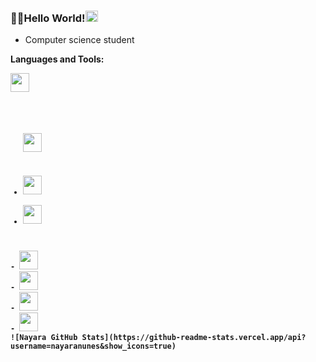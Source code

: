 ### 👋✨Hello World!<code><img height="18" width="20" src="https://joaocouto-espinho.com/img-places/globe-rotat.gif"></code>

- Computer science student 

<!--
**nayaranunes/nayaranunes** is a ✨ _special_ ✨ repository because its `README.md` (this file) appears on your GitHub profile.
-->

<p><strong>Languages and Tools:<p><strong>

<code><img height="30" src="https://cdn.iconscout.com/icon/free/png-256/java-23-225999.png"> 
<ul>
<p><code><img height="30" src="https://cdn.iconscout.com/icon/free/png-512/c-programming-569564.png"></code><p>
<li><code><img height="30" src="https://cdn.iconscout.com/icon/free/png-512/docker-226091.png"></code></li>
<li><code><img height="30" src="https://cdn.iconscout.com/icon/free/png-512/postgresql-5-569524.png"></code></li>
</ul>
- <code><img height="30" src="https://chocolatey.org/content/packageimages/vscode-spring-boot.1.19.0.png"></code>
- <code><img height="30" src="https://docs.spring.io/spring/docs/current/spring-framework-reference/pdf/favicon.ico"></code>
- <code><img height="30" src="https://cdn.iconscout.com/icon/free/png-256/github-170-1175028.png"></code>
- <code><img height="30" src="https://cdn.iconscout.com/icon/free/png-256/intellij-idea-569199.png"></code>
![Nayara GitHub Stats](https://github-readme-stats.vercel.app/api?username=nayaranunes&show_icons=true)

